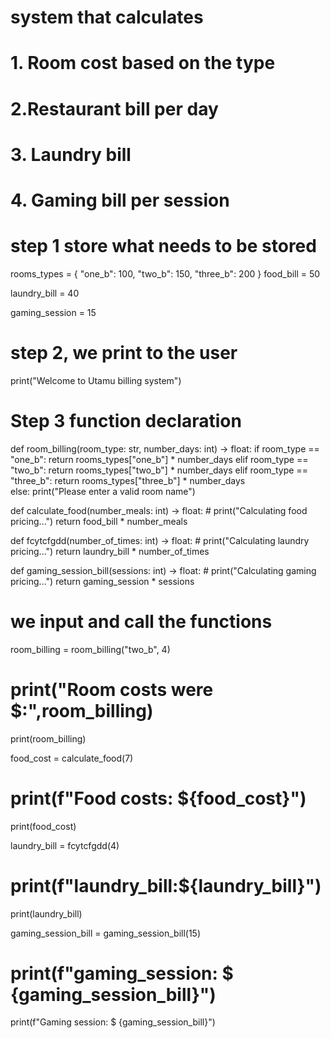 # system that calculates
# 1. Room cost based on the type
# 2.Restaurant bill per day
# 3. Laundry bill 
# 4. Gaming bill per session

# step 1 store what needs to be stored
rooms_types = {
    "one_b": 100,
    "two_b": 150,
    "three_b": 200
}
food_bill = 50

laundry_bill = 40

gaming_session = 15

# step 2, we print to the user
print("Welcome to Utamu billing system")
# Step 3 function declaration
def room_billing(room_type: str, number_days: int) -> float:
    if room_type == "one_b":
        return rooms_types["one_b"]  * number_days
    elif room_type == "two_b":
        return rooms_types["two_b"]  * number_days
    elif room_type == "three_b":
        return rooms_types["three_b"]  * number_days    
    else:
        print("Please enter a valid room name")

def calculate_food(number_meals: int) -> float:
    # print("Calculating food pricing...")
    return food_bill * number_meals


def fcytcfgdd(number_of_times: int) -> float:
    # print("Calculating laundry pricing...")
    return laundry_bill * number_of_times

def gaming_session_bill(sessions: int) -> float:
    # print("Calculating gaming pricing...")
    return gaming_session * sessions

# we input and call the functions
room_billing = room_billing("two_b", 4)
# print("Room costs were $:",room_billing)
print(room_billing)

food_cost = calculate_food(7)
# print(f"Food costs: ${food_cost}")
print(food_cost)

laundry_bill = fcytcfgdd(4)
# print(f"laundry_bill:${laundry_bill}")
print(laundry_bill)

gaming_session_bill = gaming_session_bill(15)
# print(f"gaming_session: $ {gaming_session_bill}")
print(f"Gaming session: $ {gaming_session_bill}")
